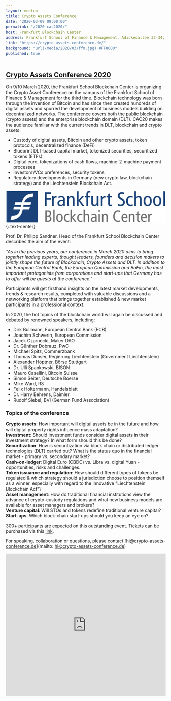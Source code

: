 ```yaml
---
layout: meetup
title: Crypto Assets Conference
date: "2020-03-09 09:00:00"
permalink: "/2020-cac2020/"
host: Frankfurt Blockchain Center
address: Frankfurt School of Finance & Management, Adickesallee 32-34, Frankfurt am Main, Germany
link: "https://crypto-assets-conference.de/"
background: "url(/media/2020/03/ffm.jpg) #FF0000"
published: true
---
```


## [Crypto Assets Conference 2020](https://crypto-assets-conference.de/)

On 9/10 March 2020, the Frankfurt School Blockchain Center is organizing the Crypto Asset Conference on the campus of the Frankfurt School of Finance & Management for the third time. Blockchain technology was born through the invention of Bitcoin and has since then created hundreds of digital assets and spurred the development of business models building on decentralized networks. The conference covers both the public blockchain (crypto assets) and the enterprise blockchain domain (DLT). CAC20 makes the audience familiar with the current trends in DLT, blockchain and crypto assets:
 
- Custody of digital assets, Bitcoin and other crypto assets, token protocols, decentralized finance (DeFi)
- Blueprint DLT-based capital market, tokenized securities, securitized tokens (ETFs)
- Digital euro, tokenizations of cash flows, machine-2-machine payment processes
- Investors’/VCs preferences, security tokens
- Regulatory developments in Germany (new crypto law, blockchain strategy) and the Liechtenstein Blockchain Act.

[![SPOT Conference](/media/2020/03/cac2020.PNG)]( https://crypto-assets-conference.de/)
{:.text-center}

 
Prof. Dr. Philipp Sandner, Head of the Frankfurt School Blockchain Center describes the aim of the event:

*"As in the previous years, our conference in March 2020 aims to bring together leading experts, thought leaders, founders and decision makers to jointly shape the future of Blockchain, Crypto Assets and DLT. In addition to the European Central Bank, the European Commission and BaFin, the most important protagonists from corporations and start-ups that Germany has to offer will be guests at the conference."* 

Participants will get firsthand insights on the latest market developments, trends & research results, completed with valuable discussions and a networking platform that brings together established & new market participants in a professional context. 

In 2020, the hot topics of the blockchain world will again be discussed and debated by renowned speakers, including:

- Dirk Bullmann, European Central Bank (ECB)
- Joachim Schwerin, European Commission
- Jacek Czarnecki, Maker DAO
- Dr. Günther Dobrauz, PwC
- Michael Spitz, Commerzbank
- Thomas Dünser, Regierung Liechtenstein (Government Liechtenstein)
- Alexander Höptner, Börse Stuttgart
- Dr. Ulli Spankowski, BISON
- Mauro Casellini, Bitcoin Suisse
- Simon Seiter, Deutsche Boerse
- Mike Ward, R3
- Felix Holtermann, Handelsblatt
- Dr. Harry Behrens, Daimler
- Rudolf Siebel, BVI (German Fund Association)
 
### Topics of the conference

**Crypto assets**: How important will digital assets be in the future and how will digital property rights influence mass adaptation?   
**Investment**: Should investment funds consider digital assets in their investment strategy? In what form should this be done?    
**Securitization**: How is securitization via block chain or distributed ledger technologies (DLT) carried out? What is the status quo in the financial market - primary vs. secondary market?   
**Cash-on-ledger**: Digital Euro (CBDC) vs. Libra vs. digital Yuan - opportunities, risks and challenges.   
**Token issuance and regulation**: How should different types of tokens be regulated & which strategy should a jurisdiction choose to position themself as a winner, especially with regard to the innovative "Liechtenstein Blockchain Act"?   
**Asset management**: How do traditional financial institutions view the advance of crypto-custody regulations and what new business models are available for asset managers and brokers?    
**Venture capital**: Will STOs and tokens redefine traditional venture capital?    
**Start-ups**: Which block-chain start-ups should you keep an eye on?   

300+ participants are expected on this outstanding event.
Tickets can be purchased via this [link](https://www.eventbrite.de/e/crypto-assets-conference-2020-tickets-64173275996?aff=ebdssbdestsearch).

For speaking, collaboration or questions, please contact [hi@crypto-assets-conference.de](mailto: hi@crypto-assets-conference.de)

<iframe src="https://www.google.com/maps/embed?pb=!1m18!1m12!1m3!1d2557.506598762753!2d8.678631615719924!3d50.132954079432835!2m3!1f0!2f0!3f0!3m2!1i1024!2i768!4f13.1!3m3!1m2!1s0x47bd0ecc1ce6c2af%3A0x3e0778828d7e65f9!2sFrankfurt%20School%20of%20Finance%20%26%20Management!5e0!3m2!1sen!2shk!4v1583733527235!5m2!1sen!2shk" width="100%" height="450" frameborder="0" style="border:0;" allowfullscreen=""></iframe>
